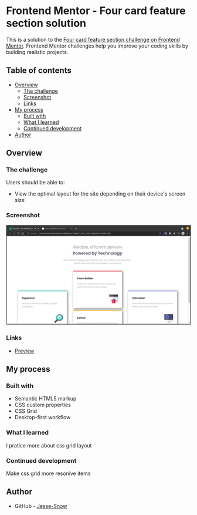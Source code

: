 # Frontend Mentor - Four card feature section solution

This is a solution to the [Four card feature section challenge on Frontend Mentor](https://www.frontendmentor.io/challenges/four-card-feature-section-weK1eFYK). Frontend Mentor challenges help you improve your coding skills by building realistic projects. 

## Table of contents

- [Overview](#overview)
  - [The challenge](#the-challenge)
  - [Screenshot](#screenshot)
  - [Links](#links)
- [My process](#my-process)
  - [Built with](#built-with)
  - [What I learned](#what-i-learned)
  - [Continued development](#continued-development)
- [Author](#author)

## Overview

### The challenge

Users should be able to:

- View the optimal layout for the site depending on their device's screen size

### Screenshot

![](./screenshot.png)

### Links

- [Preview](https://jesse-snow.github.io/Four-card-feature-section/)

## My process

### Built with

- Semantic HTML5 markup
- CSS custom properties
- CSS Grid
- Desktop-first workflow

### What I learned

I pratice more about css grid layout

### Continued development

Make css grid more resonive items

## Author

- GitHub - [Jesse-Snow](https://github.com/Jesse-Snow)
